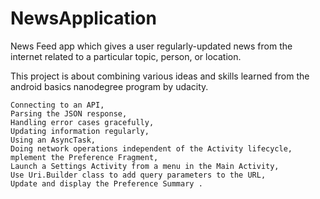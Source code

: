 # NewsApplication
 News Feed app which gives a user regularly-updated news from the internet related to a particular topic, person, or location. 
 
This project is about combining various ideas and skills learned from the android basics nanodegree program by udacity.

    Connecting to an API,
    Parsing the JSON response,
    Handling error cases gracefully,
    Updating information regularly,
    Using an AsyncTask,
    Doing network operations independent of the Activity lifecycle,
    mplement the Preference Fragment,
    Launch a Settings Activity from a menu in the Main Activity,
    Use Uri.Builder class to add query parameters to the URL,
    Update and display the Preference Summary .
